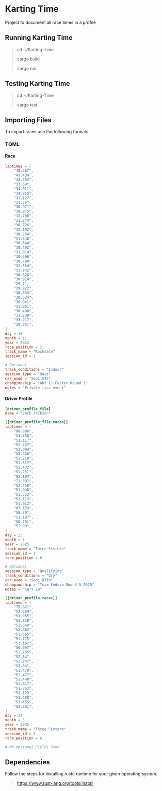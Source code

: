 # Karting Time

Project to document all race times in a profile

## Running Karting Time

> cd ~/Karting-Time
>
> cargo build
>
> cargo run

## Testing Karting Time

> cd ~/Karting-Time
>
> cargo test

## Importing Files

To import races use the following formats

### TOML

#### Race

```toml
laptimes = [
    "48.667",
    "43.434",
    "42.564",
    "33.39",
    "34.011",
    "34.915",
    "31.127",
    "33.36",
    "30.971",
    "30.875",
    "32.708",
    "31.274",
    "36.726",
    "32.192",
    "30.264",
    "31.648",
    "30.544",
    "30.402",
    "31.014",
    "30.696",
    "30.784",
    "32.554",
    "31.242",
    "30.626",
    "30.914",
    "29.7",
    "29.922",
    "30.833",
    "30.624",
    "30.041",
    "31.061",
    "30.488",
    "31.239",
    "33.217",
    "29.931",
]
day = 18
month = 11
year = 2023
race_position = 2
track_name = "Rochdale"
session_id = 1

# Optional
track_conditions = "Indoor"
session_type = "Race"
car_used = "Sodi GT5"
championship = "Who Is Faster Round 1"
notes = "Private race event"
```

#### Driver Profile

```toml
[driver_profile_file]
name = "Jack Jackson"

[[driver_profile_file.races]]
laptimes = [
    "88.886",
    "53.356",
    "52.117",
    "52.437",
    "52.094",
    "52.436",
    "51.218",
    "51.517",
    "51.432",
    "51.251",
    "92.104",
    "71.307",
    "52.458",
    "51.948",
    "51.552",
    "52.113",
    "51.912",
    "87.159",
    "55.39",
    "52.187",
    "50.781",
    "51.99",
]
day = 23
month = 7
year = 2025
track_name = "Three Sisters"
session_id = 1
race_position = 8

# Optional
session_type = "Qualifying"
track_conditions = "Dry"
car_used = "Sodi RT10"
championship = "Team Enduro Round 5 2025"
notes = "Kart 29"

[[driver_profile.races]]
laptimes = [
    "75.821",
    "53.664",
    "53.965",
    "53.838",
    "52.649",
    "52.463",
    "51.665",
    "51.775",
    "52.162",
    "56.097",
    "51.735",
    "52.64",
    "51.847",
    "52.84",
    "51.479",
    "51.477",
    "51.448",
    "51.817",
    "51.863",
    "52.123",
    "53.488",
    "52.455",
    "52.261",
]
day = 24
month = 3
year = 2025
track_name = "Three Sisters"
session_id = 2
race_position = 6

# No Optional Fields Used
```

## Dependencies

Follow the steps for installing rustc runtime for your given operating system.

> <https://www.rust-lang.org/tools/install>
